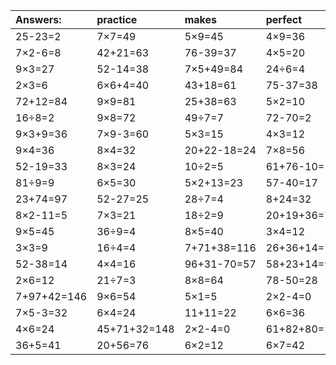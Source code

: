 | Answers: | practice | makes | perfect | ! |
| :--- | :--- | :--- | :--- | :--- |
| 25-23=2 | 7×7=49 | 5×9=45 | 4×9=36 | 81+57-39=99 | 
| 7×2-6=8 | 42+21=63 | 76-39=37 | 4×5=20 | 46+2+29=77 | 
| 9×3=27 | 52-14=38 | 7×5+49=84 | 24÷6=4 | 4×7=28 | 
| 2×3=6 | 6×6+4=40 | 43+18=61 | 75-37=38 | 6×3+86=104 | 
| 72+12=84 | 9×9=81 | 25+38=63 | 5×2=10 | 9×2=18 | 
| 16÷8=2 | 9×8=72 | 49÷7=7 | 72-70=2 | 40+59=99 | 
| 9×3+9=36 | 7×9-3=60 | 5×3=15 | 4×3=12 | 5×6=30 | 
| 9×4=36 | 8×4=32 | 20+22-18=24 | 7×8=56 | 7×6=42 | 
| 52-19=33 | 8×3=24 | 10÷2=5 | 61+76-10=127 | 1+52+8=61 | 
| 81÷9=9 | 6×5=30 | 5×2+13=23 | 57-40=17 | 33+67+59=159 | 
| 23+74=97 | 52-27=25 | 28÷7=4 | 8+24=32 | 11+28+84=123 | 
| 8×2-11=5 | 7×3=21 | 18÷2=9 | 20+19+36=75 | 53+50+18=121 | 
| 9×5=45 | 36÷9=4 | 8×5=40 | 3×4=12 | 9×1=9 | 
| 3×3=9 | 16÷4=4 | 7+71+38=116 | 26+36+14=76 | 3×9=27 | 
| 52-38=14 | 4×4=16 | 96+31-70=57 | 58+23+14=95 | 33+76+1=110 | 
| 2×6=12 | 21÷7=3 | 8×8=64 | 78-50=28 | 48+36=84 | 
| 7+97+42=146 | 9×6=54 | 5×1=5 | 2×2-4=0 | 5×5-3=22 | 
| 7×5-3=32 | 6×4=24 | 11+11=22 | 6×6=36 | 6×9+74=128 | 
| 4×6=24 | 45+71+32=148 | 2×2-4=0 | 61+82+80=223 | 55+58+42=155 | 
| 36+5=41 | 20+56=76 | 6×2=12 | 6×7=42 | 10+12-3=19 | 
